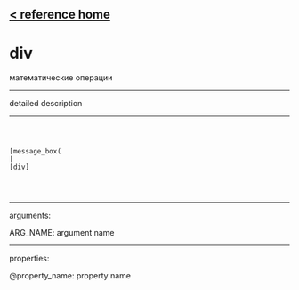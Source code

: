 [< reference home](ceammc_lib.html)
---

# div


математические операции

---

detailed description
<br>


---


```



[message_box(                                 
|
[div]


            
```

---
arguments:

ARG_NAME: argument name<br>

---
properties:

@property_name: property name<br>

